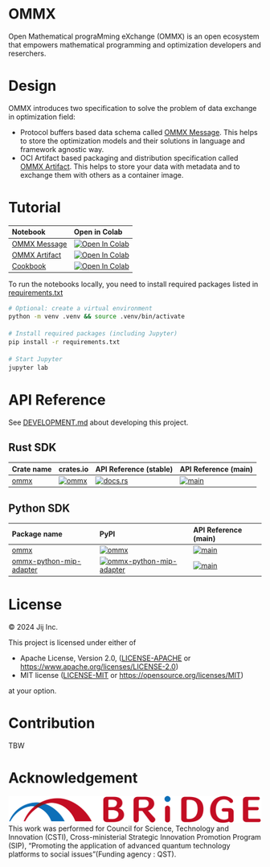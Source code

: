 # OMMX

Open Mathematical prograMming eXchange (OMMX) is an open ecosystem that empowers mathematical programming and optimization developers and reserchers.

# Design

OMMX introduces two specification to solve the problem of data exchange in optimization field:

- Protocol buffers based data schema called [OMMX Message](./MESSAGE.md). This helps to store the optimization models and their solutions in language and framework agnostic way.
- OCI Artifact based packaging and distribution specification called [OMMX Artifact](./ARTIFACT.md). This helps to store your data with metadata and to exchange them with others as a container image.

# Tutorial

| Notebook | Open in Colab |
|:---------|:--------------|
| [OMMX Message](./notebooks/message.ipynb) | [![Open In Colab](https://colab.research.google.com/assets/colab-badge.svg)](https://colab.research.google.com/github/Jij-Inc/ommx/blob/main/notebooks/message.ipynb) |
| [OMMX Artifact](./notebooks/artifact.ipynb) | [![Open In Colab](https://colab.research.google.com/assets/colab-badge.svg)](https://colab.research.google.com/github/Jij-Inc/ommx/blob/main/notebooks/artifact.ipynb) |
| [Cookbook](./notebooks/cookbook.ipynb) | [![Open In Colab](https://colab.research.google.com/assets/colab-badge.svg)](https://colab.research.google.com/github/Jij-Inc/ommx/blob/main/notebooks/cookbook.ipynb) |

To run the notebooks locally, you need to install required packages listed in [requirements.txt](./requirements.txt)

```bash
# Optional: create a virtual environment
python -m venv .venv && source .venv/bin/activate

# Install required packages (including Jupyter)
pip install -r requirements.txt

# Start Jupyter
jupyter lab
```

# API Reference

See [DEVELOPMENT.md](./DEVELOPMENT.md) about developing this project.

## Rust SDK

| Crate name | crates.io | API Reference (stable) | API Reference (main) |
|:----|:----|:----|:----|
| [ommx](./rust/ommx/) | [![ommx](https://img.shields.io/crates/v/ommx)](https://crates.io/crates/ommx) | [![docs.rs](https://docs.rs/ommx/badge.svg)](https://docs.rs/ommx) | [![main](https://img.shields.io/badge/docs-main-blue)](https://jij-inc.github.io/ommx/rust/ommx/index.html) |

## Python SDK

| Package name | PyPI | API Reference (main) |
|:--- |:--- |:--- |
| [ommx](./python/ommx) | [![ommx](https://img.shields.io/pypi/v/ommx)](https://pypi.org/project/ommx/) | [![main](https://img.shields.io/badge/API_Reference-main-blue)](https://jij-inc.github.io/ommx/python/ommx/autoapi/index.html) |
| [ommx-python-mip-adapter](./python/ommx-python-mip-adapter/) | [![ommx-python-mip-adapter](https://img.shields.io/pypi/v/ommx-python-mip-adapter)](https://pypi.org/project/ommx-python-mip-adapter/) | [![main](https://img.shields.io/badge/API_Reference-main-blue)](https://jij-inc.github.io/ommx/python/ommx-python-mip-adapter/autoapi/index.html)|

# License
© 2024 Jij Inc.

This project is licensed under either of

- Apache License, Version 2.0, ([LICENSE-APACHE](LICENSE-APACHE) or <https://www.apache.org/licenses/LICENSE-2.0>)
- MIT license ([LICENSE-MIT](LICENSE-MIT) or <https://opensource.org/licenses/MIT>)

at your option.

# Contribution
TBW

# Acknowledgement
![BRIDGE](./BRIDGE.png)
This work was performed for Council for Science, Technology and Innovation (CSTI), Cross-ministerial Strategic Innovation Promotion Program (SIP), “Promoting the application of advanced quantum technology platforms to social issues”(Funding agency : QST).
